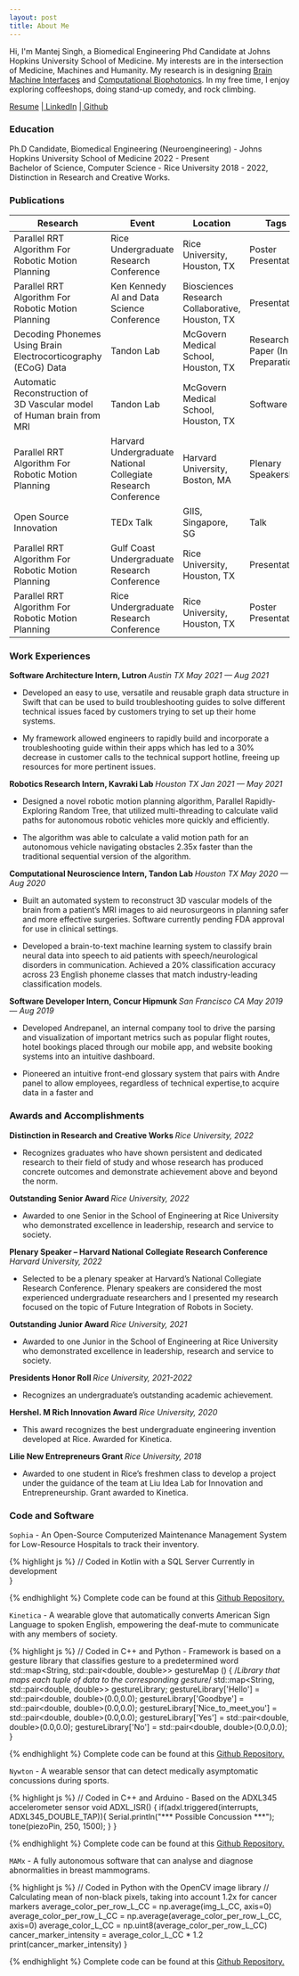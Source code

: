 ```yaml
---
layout: post
title: About Me
---
```


Hi, I'm Mantej Singh, a Biomedical Engineering Phd Candidate at Johns Hopkins University School of Medicine. My interests are in the intersection of Medicine, Machines and Humanity. My research is in designing <a href="https://www.fridmanlab.org/neuroengineering" target="_blank">Brain Machine Interfaces</a> and <a href="https://durr.jhu.edu/" target="_blank">Computational Biophotonics</a>. In my free time, I enjoy exploring coffeeshops, doing stand-up comedy, and rock climbing.

[Resume](/assets/Mantej%20Singh%20CV%202022.pdf) <a href="https://www.linkedin.com/in/mantej-singh-a4b844a8/" target="_blank">| LinkedIn</a> <a href="https://github.com/MantejSingh21" target="_blank">| Github</a> 

### Education

<div class="message">
  Ph.D Candidate, Biomedical Engineering (Neuroengineering) - Johns Hopkins University School of Medicine 2022 - Present
</div>

<div class="message">
  Bachelor of Science, Computer Science - Rice University 2018 - 2022, Distinction in Research and Creative Works.
</div>

### Publications

<table>
  <thead>
    <tr>
      <th>Research</th>
      <th>Event</th>
      <th>Location</th>
      <th>Tags</th>
      <th>Date</th>
    </tr>
  </thead>
  <tbody>
    <tr>
      <td>Parallel RRT Algorithm For Robotic Motion Planning</td>
      <td>Rice Undergraduate Research Conference</td>
      <td>Rice University, Houston, TX</td>
      <td>Poster Presentation</td>
      <td>2022</td>
    </tr>
    <tr>
      <td>Parallel RRT Algorithm For Robotic Motion Planning</td>
      <td>Ken Kennedy AI and Data Science Conference</td>
      <td>Biosciences Research Collaborative, Houston, TX</td>
      <td>Presentation</td>
      <td>2021</td>
    </tr>
    <tr>
      <td>Decoding Phonemes Using Brain Electrocorticography (ECoG) Data </td>
      <td>Tandon Lab</td>
      <td>McGovern Medical School, Houston, TX</td>
      <td>Research Paper (In Preparation)</td>
      <td>2020 - 2021</td>
    </tr>
    <tr>
      <td>Automatic Reconstruction of 3D Vascular model of Human brain from MRI </td>
      <td>Tandon Lab</td>
      <td>McGovern Medical School, Houston, TX</td>
      <td>Software</td>
      <td>2020 - 2021</td>
    </tr>
    <tr>
      <td>Parallel RRT Algorithm For Robotic Motion Planning</td>
      <td>Harvard Undergraduate National Collegiate Research Conference</td>
      <td>Harvard University, Boston, MA</td>
      <td>Plenary Speakership</td>
      <td>2021</td>
    </tr>
    <tr>
      <td>Open Source Innovation</td>
      <td>TEDx Talk</td>
      <td> GIIS, Singapore, SG</td>
      <td>Talk</td>
      <td>2021</td>
    </tr>
    <tr>
      <td>Parallel RRT Algorithm For Robotic Motion Planning</td>
      <td>Gulf Coast Undergraduate Research Conference</td>
      <td>Rice University, Houston, TX</td>
      <td>Presentation</td>
      <td>2021</td>
    </tr>
    <tr>
      <td>Parallel RRT Algorithm For Robotic Motion Planning</td>
      <td>Rice Undergraduate Research Conference</td>
      <td>Rice University, Houston, TX</td>
      <td>Poster Presentation</td>
      <td>2022</td>
    </tr>
  </tbody>
</table>

### Work Experiences

<strong> Software Architecture Intern, Lutron </strong> <em> Austin TX May 2021 — Aug 2021 </em>

- Developed an easy to use, versatile and reusable graph data structure in Swift that can be used to build troubleshooting guides to solve different technical issues faced by customers trying to set up their home systems.

- My framework allowed engineers to rapidly build and incorporate a troubleshooting guide within their apps which has led to a 30% decrease in customer calls to the technical support hotline, freeing up resources for more pertinent issues.

<strong> Robotics Research Intern, Kavraki Lab </strong> <em> Houston TX Jan 2021 — May 2021 </em>

- Designed a novel robotic motion planning algorithm, Parallel Rapidly-Exploring Random Tree, that utilized multi-threading to
calculate valid paths for autonomous robotic vehicles more quickly and efficiently.

- The algorithm was able to calculate a valid motion path for an autonomous vehicle navigating obstacles 2.35x faster than the
traditional sequential version of the algorithm.

<strong> Computational Neuroscience Intern, Tandon Lab </strong> <em> Houston TX May 2020 — Aug 2020 </em>

- Built an automated system to reconstruct 3D vascular models of the brain from a patient’s MRI images to aid neurosurgeons in
planning safer and more effective surgeries. Software currently pending FDA approval for use in clinical settings.

- Developed a brain-to-text machine learning system to classify brain neural data into speech to aid patients with speech/neurological disorders in communication. Achieved a 20% classification accuracy across 23 English phoneme classes that match industry-leading classification models.

<strong> Software Developer Intern, Concur Hipmunk </strong> <em> San Francisco CA May 2019 — Aug 2019 </em>

- Developed Andrepanel, an internal company tool to drive the parsing and visualization of important metrics such as popular flight routes, hotel bookings placed through our mobile app, and website booking systems into an intuitive dashboard.

- Pioneered an intuitive front-end glossary system that pairs with Andre panel to allow employees, regardless of technical expertise,to acquire data in a faster and

### Awards and Accomplishments

<strong> Distinction in Research and Creative Works </strong> <em> Rice University, 2022 </em>
- Recognizes graduates who have shown persistent and dedicated research to their field of study and whose research has produced concrete outcomes and demonstrate achievement above and beyond the norm.

<strong> Outstanding Senior Award </strong> <em> Rice University, 2022 </em>
- Awarded to one Senior in the School of Engineering at Rice University who demonstrated excellence in leadership, research and service to society.

<strong> Plenary Speaker – Harvard National Collegiate Research Conference </strong> <em> Harvard University, 2022 </em>
- Selected to be a plenary speaker at Harvard’s National Collegiate Research Conference. Plenary speakers are considered the most
experienced undergraduate researchers and I presented my research focused on the topic of Future Integration of Robots in Society.

<strong> Outstanding Junior Award </strong> <em> Rice University, 2021 </em>
- Awarded to one Junior in the School of Engineering at Rice University who demonstrated excellence in leadership, research and service to society.

<strong> Presidents Honor Roll </strong> <em> Rice University, 2021-2022 </em>
- Recognizes an undergraduate’s outstanding academic achievement.

<strong> Hershel. M Rich Innovation Award </strong> <em> Rice University, 2020 </em>
- This award recognizes the best undergraduate engineering invention developed at Rice. Awarded for Kinetica.

<strong> Lilie New Entrepreneurs Grant </strong> <em> Rice University, 2018 </em>
- Awarded to one student in Rice’s freshmen class to develop a project under the guidance of the team at Liu Idea Lab for Innovation and Entrepreneurship. Grant awarded to Kinetica.

### Code and Software

`Sophia` - An Open-Source Computerized Maintenance Management System for Low-Resource Hospitals to track their inventory. 

{% highlight js %}
    // Coded in Kotlin with a SQL Server
    Currently in development   
}

{% endhighlight %}
Complete code can be found at this <a href="https://github.com/MantejSingh21/R360CMMS" target="_blank">Github Repository.</a>


`Kinetica` - A wearable glove that automatically converts American Sign Language to spoken English, empowering the deaf-mute to communicate with any members of society.

{% highlight js %}
    // Coded in C++ and Python - Framework is based on a gesture library that classifies gesture to a predetermined word
    std::map<String, std::pair<double, double>> gestureMap () {
    /*Library that maps each tuple of data to the corresponding gesture*/
    std::map<String, std::pair<double, double>> gestureLibrary;
    gestureLibrary['Hello'] = std::pair<double, double>(0.0,0.0);
    gestureLibrary['Goodbye'] = std::pair<double, double>(0.0,0.0);
    gestureLibrary['Nice_to_meet_you'] = std::pair<double, double>(0.0,0.0);
    gestureLibrary['Yes'] = std::pair<double, double>(0.0,0.0);
    gestureLibrary['No'] = std::pair<double, double>(0.0,0.0);  
}

{% endhighlight %}
Complete code can be found at this <a href="https://github.com/MantejSingh21/Kinetica/blob/master/Kinetica-flex-sensor-Classifier.cpp" target="_blank">Github Repository.</a>

`Nywton` - A wearable sensor that can detect medically asymptomatic concussions during sports.

{% highlight js %}
// Coded in C++ and Arduino - Based on the ADXL345 accelerometer sensor
    void ADXL_ISR() {
    if(adxl.triggered(interrupts, ADXL345_DOUBLE_TAP)){
      Serial.println("*** Possible Concussion ***");
      tone(piezoPin, 250, 1500);
    }
}

{% endhighlight %}
Complete code can be found at this <a href="https://github.com/MantejSingh21/Nywton-" target="_blank">Github Repository.</a>

`MAMx` - A fully autonomous software that can analyse and diagnose abnormalities in breast mammograms. 

{% highlight js %}
// Coded in Python with the OpenCV image library
    // Calculating mean of non-black pixels, taking into account 1.2x for cancer markers
    average_color_per_row_L_CC = np.average(img_L_CC, axis=0) 
    average_color_per_row_L_CC = np.average(average_color_per_row_L_CC, axis=0)
    average_color_L_CC = np.uint8(average_color_per_row_L_CC)
    cancer_marker_intensity = average_color_L_CC * 1.2
    print(cancer_marker_intensity)
}

{% endhighlight %}
Complete code can be found at this <a href="https://github.com/MantejSingh21/MAMx" target="_blank">Github Repository.</a>

